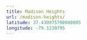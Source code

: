 ```yaml
---
title: Madison Heights
url: /madison-heights/
latitude: 37.430975700000005
longitude: -79.1230795
---
```


